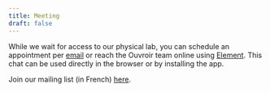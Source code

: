 ```yaml
---
title: Meeting
draft: false
---
```


While we wait for access to our physical lab, you can schedule an appointment per [email](mailto:ouvroir@umontreal.ca) or reach the Ouvroir team online using [Element](https://matrix.to/#/!AaxspHhzNUgFJpDKTr:matrix.org?via=matrix.org). This chat can be used directly in the browser or by installing the app.

Join our mailing list (in French) [here](https://listes.umontreal.ca/wws/subscribe/ouvroir/).